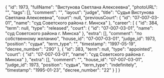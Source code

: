 {
    "id": 1973,
    "fullName": "Вистунова Светлана Алексеевна",
    "photoURL": "",
    "tags": [],
    "comment": "",
    "layout": "judge",
    "title": "Судья Вистунова Светлана Алексеевна",
    "court": null,
    "previousCourt": {
        "id": "07-007-03-01",
        "name": "суд Советского района г. Минска"
    },
    "career": [
        {
            "id": 384,
            "term": null,
            "type": "released",
            "court": {
                "id": "07-007-03-01",
                "name": "суд Советского района г. Минска"
            },
            "extra": [],
            "comment": "по собственному желанию",
            "house_id": "07-007-03-01",
            "judge_id": 1973,
            "position": "судья",
            "term_type": "",
            "timestamp": "1997-05-19",
            "decree_number": "290"
        },
        {
            "id": 383,
            "term": null,
            "type": "appointed",
            "court": {
                "id": "07-007-03-01",
                "name": "суд Советского района г. Минска"
            },
            "extra": [],
            "comment": "",
            "house_id": "07-007-03-01",
            "judge_id": 1973,
            "position": "судья",
            "term_type": "indefinitely",
            "timestamp": "1995-01-23",
            "decree_number": "22"
        }
    ]
}